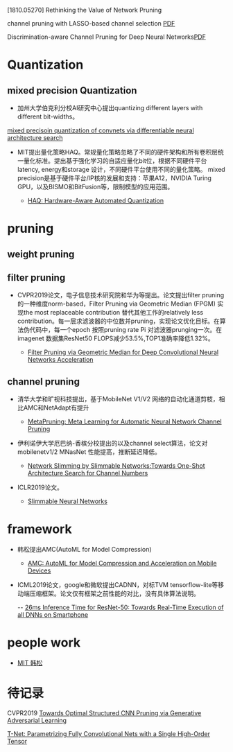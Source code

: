 [1810.05270] Rethinking the Value of Network Pruning

channel pruning with LASSO-based channel selection [PDF](https://arxiv.org/pdf/1707.06168.pdf)

Discrimination-aware Channel Pruning for Deep Neural Networks[PDF](https://arxiv.org/pdf/1810.11809.pdf)

# Quantization

##  mixed precision Quantization


- 加州大学伯克利分校AI研究中心提出quantizing different layers with different bit-widths。

[mixed precisoin quantization of convnets via differentiable neural architecture search](https://arxiv.org/pdf/1812.00090.pdf)
 

- MIT提出量化策略HAQ。常规量化策略忽略了不同的硬件架构和所有卷积层统一量化标准。提出基于强化学习的自适应量化bit位，根据不同硬件平台latency, energy和storage
设计，不同硬件平台使用不同的量化策略。
  mixed precision是基于硬件平台/IP核的发展和支持：苹果A12，NVIDIA Turing GPU，以及BISMO和BitFusion等，限制模型的应用范围。

  - [HAQ: Hardware-Aware Automated Quantization](https://arxiv.org/pdf/1811.08886.pdf)
  

# pruning

## weight pruning

## filter pruning

- CVPR2019论文，电子信息技术研究院和华为等提出。论文提出filter pruning的一种维度norm-based，Filter Pruning via Geometric Median (FPGM) 实现the most replaceable contribution
替代其他工作的relatively less contribution。每一层求滤波器的中位数并pruning，实现论文优化目标。在算法伪代码中，每一个epoch 按照pruning rate Pi 对滤波器prunging一次。在imagenet 数据集ResNet50
FLOPS减少53.5%,TOP1准确率降低1.32%。 

  - [Filter Pruning via Geometric Median for Deep Convolutional Neural Networks Acceleration](https://arxiv.org/pdf/1811.00250.pdf)

## channel pruning
- 清华大学和旷视科技提出，基于MobileNet V1/V2 网络的自动化通道剪枝，相比AMC和NetAdapt有提升

  - [MetaPruning: Meta Learning for Automatic Neural Network Channel Pruning](https://arxiv.org/pdf/1903.10258.pdf)


- 伊利诺伊大学厄巴纳-香槟分校提出的以及channel select算法，论文对mobilenetv1/2 MNasNet 性能提高，推断延迟降低。

  - [Network Slimming by Slimmable Networks:Towards One-Shot Architecture Search for Channel Numbers](https://arxiv.org/pdf/1903.11728.pdf)


- ICLR2019论文。

  - [Slimmable Neural Networks](https://arxiv.org/pdf/1812.08928.pdf)


# framework

- 韩松提出AMC(AutoML for Model Compression) 

  - [AMC: AutoML for Model Compression and Acceleration on Mobile Devices](https://arxiv.org/pdf/1802.03494.pdf)

- ICML2019论文，google和微软提出CADNN，对标TVM tensorflow-lite等移动端压缩框架。论文仅有框架之前性能的对比，没有具体算法说明。

  -- [26ms Inference Time for ResNet-50: Towards Real-Time Execution of all DNNs on Smartphone](https://arxiv.org/pdf/1905.00571.pdf)

# people work

- [MIT 韩松](https://songhan.mit.edu/publications/)

# 待记录
CVPR2019
[Towards Optimal Structured CNN Pruning via Generative Adversarial Learning](https://arxiv.org/pdf/1903.09291.pdf)

[T-Net: Parametrizing Fully Convolutional Nets with a Single High-Order Tensor](https://arxiv.org/pdf/1904.02698.pdf)
